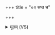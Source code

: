 +++
title = "०२ सप्त च"

+++
<details><summary>मूलम् (VS)</summary>

स॒प्त च॒ याः स॑प्त॒तिश्च॑ सं॒यन्ति॒ ग्रैव्या॑ अ॒भि।  
इ॒तस्ताः सर्वा॑ नश्यन्तु वा॒का अ॑प॒चिता॑मिव ॥
</details>